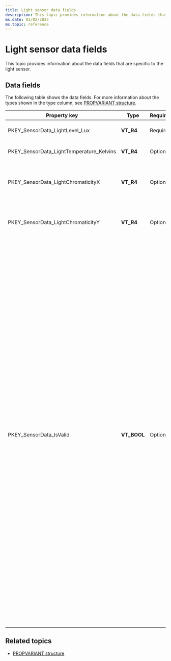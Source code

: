 ```yaml
---
title: Light sensor data fields
description: This topic provides information about the data fields that are specific to the light sensor.
ms.date: 03/02/2023
ms.topic: reference
---
```


# Light sensor data fields

This topic provides information about the data fields that are specific to the light sensor.

## Data fields

The following table shows the data fields. For more information about the types shown in the type column, see [PROPVARIANT structure](/windows/win32/api/propidlbase/ns-propidlbase-propvariant).

| Property key | Type | Required/Optional | Description |
|---|---|---|---|
| PKEY_SensorData_LightLevel_Lux | **VT_R4** | Required | The illuminance level in lux. |
| PKEY_SensorData_LightTemperature_Kelvins | **VT_R4** | Optional | The light temperature in Kelvins. |
| PKEY_SensorData_LightChromaticityX | **VT_R4** | Optional | The x color coordinate on the CIE 1931 chromaticity diagram. |
| PKEY_SensorData_LightChromaticityY | **VT_R4** | Optional | The y color coordinate on the CIE 1931 chromaticity diagram. |
| PKEY_SensorData_IsValid | **VT_BOOL** | Optional | This value must be set to FALSE when the ambient light sensor cannot currently return any valid sample. For example, this value may be set to FALSE when the sensor field of view is obstructed (such as when an object, or the user hand is in front of the sensor). This value should be set to TRUE when the ambient light sensor is able to accurately measure the ambient light. Proper hardware design should try to minimize the time and scenarios requiring this value to be set to FALSE as such scenario prevents the system from properly controlling brightness. On an ideal system, this value is always set to TRUE. |

## Related topics

- [PROPVARIANT structure](/windows/win32/api/propidlbase/ns-propidlbase-propvariant)

